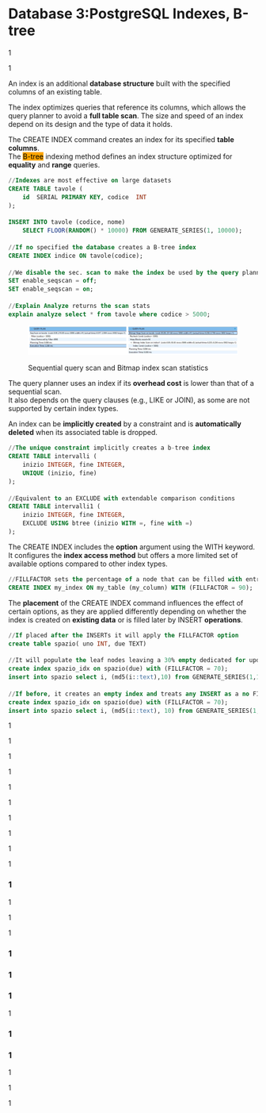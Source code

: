 # Database 3:PostgreSQL Indexes, B-tree

1

1

An index is an additional **database structure** built with the specified columns of an existing table.

The index optimizes queries that reference its columns, which allows the query planner to avoid a **full table scan**.
&#x20;The size and speed of an index depend on its design and the type of data it holds.

The CREATE INDEX command creates an index for its specified **table columns**.
\
The <mark style="background-color:orange;">B-tree</mark> indexing method defines an index structure optimized for **equality** and **range** queries.

```sql
//Indexes are most effective on large datasets
CREATE TABLE tavole (
    id  SERIAL PRIMARY KEY, codice  INT
);

INSERT INTO tavole (codice, nome)
    SELECT FLOOR(RANDOM() * 10000) FROM GENERATE_SERIES(1, 10000);

//If no specified the database creates a B-tree index
CREATE INDEX indice ON tavole(codice);

//We disable the sec. scan to make the index be used by the query planner.
SET enable_seqscan = off;
SET enable_seqscan = on;

//Explain Analyze returns the scan stats
explain analyze select * from tavole where codice > 5000;
```

<figure><img src="../../.gitbook/assets/SequentialIndexScam.png" alt="" width="563"><figcaption><p>Sequential query scan and Bitmap index scan statistics</p></figcaption></figure>

The query planner uses an index if its **overhead cost** is lower than that of a sequential scan.
\
It also depends on the query clauses (e.g., LIKE or JOIN), as some are not supported by certain index types.

An index can be **implicitly created** by a constraint and is **automatically deleted** when its associated table is dropped.

```sql
//The unique constraint implicitly creates a b-tree index
CREATE TABLE intervalli (
    inizio INTEGER, fine INTEGER,
    UNIQUE (inizio, fine)
);

//Equivalent to an EXCLUDE with extendable comparison conditions
CREATE TABLE intervalli1 (
    inizio INTEGER, fine INTEGER,
    EXCLUDE USING btree (inizio WITH =, fine with =)
);
```

The CREATE INDEX includes the **option** argument using the WITH keyword.
\
It configures the **index access method** but offers a more limited set of available options compared to other index types.

```sql
//FILLFACTOR sets the percentage of a node that can be filled with entries.
CREATE INDEX my_index ON my_table (my_column) WITH (FILLFACTOR = 90);
```

The **placement** of the CREATE INDEX command influences the effect of certain options, as they are applied differently depending on whether the index is created on **existing data** or is filled later by INSERT **operations**.

```sql
//If placed after the INSERTs it will apply the FILLFACTOR option 
create table spazio( uno INT, due TEXT)

//It will populate the leaf nodes leaving a 30% empty dedicated for updates
create index spazio_idx on spazio(due) with (FILLFACTOR = 70);
insert into spazio select i, (md5(i::text),10) from GENERATE_SERIES(1,100) as i;  

//If before, it creates an empty index and treats any INSERT as a no FILLFACTOR update
create index spazio_idx on spazio(due) with (FILLFACTOR = 70);  
insert into spazio select i, (md5(i::text), 10) from GENERATE_SERIES(1,100) as i;
```

1

1

1

1

1

1

1

1

1

1

### 1

1

1

1

### 1

### 1

### 1

1

### 1

### 1

1

1

1

